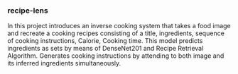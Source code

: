 ### **recipe-lens**

In this project introduces an inverse cooking system that takes a food image and recreate a cooking recipes consisting of a title, ingredients, sequence of cooking instructions, Calorie, Cooking time. This model predicts ingredients as sets by means of DenseNet201 and Recipe Retrieval Algorithm. Generates cooking instructions by attending to both image and its inferred ingredients simultaneously.

